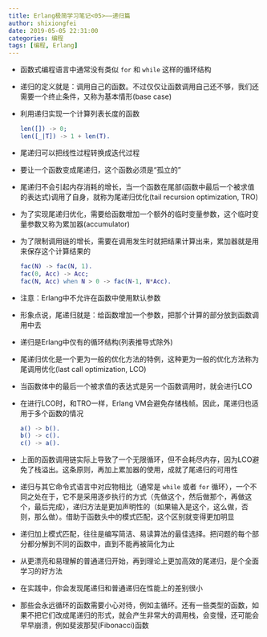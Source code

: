 ```yaml
---
title: Erlang极简学习笔记<05>——递归篇
author: shixiongfei
date: 2019-05-05 22:31:00
categories: 编程
tags: [编程, Erlang]
---
```


- 函数式编程语言中通常没有类似 `for` 和 `while` 这样的循环结构

- 递归的定义就是：调用自己的函数。不过仅仅让函数调用自己还不够，我们还需要一个终止条件，又称为基本情形(base case)

- 利用递归实现一个计算列表长度的函数

  ```erlang
  len([]) -> 0;
  len([_|T]) -> 1 + len(T).
  ```

- 尾递归可以把线性过程转换成迭代过程

- 要让一个函数变成尾递归，这个函数必须是“孤立的”

- 尾递归不会引起内存消耗的增长，当一个函数在尾部(函数中最后一个被求值的表达式)调用了自身，就称为尾递归优化(tail recursion optimization, TRO)

- 为了实现尾递归优化，需要给函数增加一个额外的临时变量参数，这个临时变量参数又称为累加器(accumulator)

- 为了限制调用链的增长，需要在调用发生时就把结果计算出来，累加器就是用来保存这个计算结果的

  ```erlang
  fac(N) -> fac(N, 1).
  fac(0, Acc) -> Acc;
  fac(N, Acc) when N > 0 -> fac(N-1, N*Acc).
  ```

- 注意：Erlang中不允许在函数中使用默认参数

- 形象点说，尾递归就是：给函数增加一个参数，把那个计算的部分放到函数调用中去

- 递归是Erlang中仅有的循环结构(列表推导式除外)

- 尾递归优化是一个更为一般的优化方法的特例，这种更为一般的优化方法称为尾调用优化(last call optimization, LCO)

- 当函数体中的最后一个被求值的表达式是另一个函数调用时，就会进行LCO

- 在进行LCO时，和TRO一样，Erlang VM会避免存储栈帧。因此，尾递归也适用于多个函数的情况

  ```erlang
  a() -> b().
  b() -> c().
  c() -> a().
  ```

- 上面的函数调用链实际上导致了一个无限循环，但不会耗尽内存，因为LCO避免了栈溢出。这条原则，再加上累加器的使用，成就了尾递归的可用性

- 递归与其它命令式语言中对应物相比（通常是 `while` 或者 `for` 循环），一个不同之处在于，它不是采用逐步执行的方式（先做这个，然后做那个，再做这个，最后完成），递归方法是更加声明性的（如果输入是这个，这么做，否则，那么做）。借助于函数头中的模式匹配，这个区别就变得更加明显

- 递归加上模式匹配，往往是编写简洁、易读算法的最佳选择。把问题的每个部分都分解到不同的函数中，直到不能再被简化为止

- 从更漂亮和易理解的普通递归开始，再到理论上更加高效的尾递归，是个全面学习的好方法

- 在实践中，你会发现尾递归和普通递归在性能上的差别很小

- 那些会永远循环的函数需要小心对待，例如主循环。还有一些类型的函数，如果不把它们改成尾递归的形式，就会产生非常大的调用栈，会变慢，还可能会早早崩溃，例如斐波那契(Fibonacci)函数
